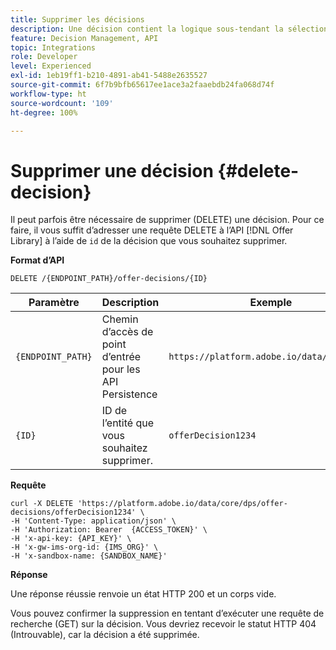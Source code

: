 ```yaml
---
title: Supprimer les décisions
description: Une décision contient la logique sous-tendant la sélection d’une offre.
feature: Decision Management, API
topic: Integrations
role: Developer
level: Experienced
exl-id: 1eb19ff1-b210-4891-ab41-5488e2635527
source-git-commit: 6f7b9bfb65617ee1ace3a2faaebdb24fa068d74f
workflow-type: ht
source-wordcount: '109'
ht-degree: 100%

---
```


# Supprimer une décision {#delete-decision}

Il peut parfois être nécessaire de supprimer (DELETE) une décision. Pour ce faire, il vous suffit d’adresser une requête DELETE à l’API [!DNL Offer Library] à l’aide de `id` de la décision que vous souhaitez supprimer.

**Format d’API**

```http
DELETE /{ENDPOINT_PATH}/offer-decisions/{ID}
```

| Paramètre | Description | Exemple |
| --------- | ----------- | ------- |
| `{ENDPOINT_PATH}` | Chemin d’accès de point d’entrée pour les API Persistence | `https://platform.adobe.io/data/core/dps/` |
| `{ID}` | ID de l’entité que vous souhaitez supprimer. | `offerDecision1234` |

**Requête**

```shell
curl -X DELETE 'https://platform.adobe.io/data/core/dps/offer-decisions/offerDecision1234' \
-H 'Content-Type: application/json' \
-H 'Authorization: Bearer  {ACCESS_TOKEN}' \
-H 'x-api-key: {API_KEY}' \
-H 'x-gw-ims-org-id: {IMS_ORG}' \
-H 'x-sandbox-name: {SANDBOX_NAME}'
```

**Réponse**

Une réponse réussie renvoie un état HTTP 200 et un corps vide.

Vous pouvez confirmer la suppression en tentant d’exécuter une requête de recherche (GET) sur la décision. Vous devriez recevoir le statut HTTP 404 (Introuvable), car la décision a été supprimée.
